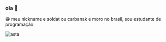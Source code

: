 ### ola 👋
😁  meu nickname e soldat ou carbanak e moro no brasil, sou estudante de programação

![asta](https://i.pinimg.com/originals/e1/2d/07/e12d07a38e76b1017a8de84b73f7b53f.gif)



